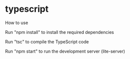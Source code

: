 # typescript
How to use

Run "npm install" to install the required dependencies

Run "tsc" to compile the TypeScript code

Run "npm start" to run the development server (lite-server)
